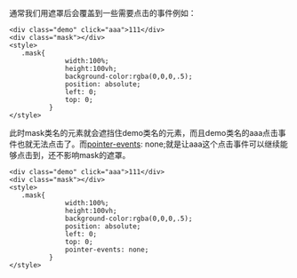 通常我们用遮罩后会覆盖到一些需要点击的事件例如：

```
<div class="demo" click="aaa">111</div>
<div class="mask"></div>
<style>
   .mask{
              width:100%;
              height:100vh;
              background-color:rgba(0,0,0,.5);
              position: absolute;
              left: 0;
              top: 0;
          }
</style>
```



此时mask类名的元素就会遮挡住demo类名的元素，而且demo类名的aaa点击事件也就无法点击了。而[pointer-events](https://so.csdn.net/so/search?q=pointer-events&spm=1001.2101.3001.7020): none;就是让aaa这个点击事件可以继续能够点击到，还不影响mask的遮罩。

```
<div class="demo" click="aaa">111</div>
<div class="mask"></div>
<style>
   .mask{
              width:100%;
              height:100vh;
              background-color:rgba(0,0,0,.5);
              position: absolute;
              left: 0;
              top: 0;
              pointer-events: none;
          }
</style>
```

